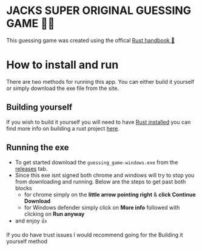# JACKS SUPER ORIGINAL GUESSING GAME 🔢🦀
This guessing game was created using the offical [Rust handbook 📙](https://doc.rust-lang.org/book/ch02-00-guessing-game-tutorial.html#handling-invalid-input)


# How to install and run
There are two methods for running this app. You can either build it yourself or simply download the exe file from the site. 

## Building yourself
If you wish to build it yourself you will need to have [Rust installed](https://www.rust-lang.org/tools/install) you can find more info on building a rust project [here](https://doc.rust-lang.org/book/ch01-03-hello-cargo.html#building-and-running-a-cargo-project).

## Running the exe
- To get started download the ``guessing_game-windows.exe`` from the [releases](https://github.com/TheCasualDev/guessing_game/releases/tag/v0.1.0) tab.
- Since this exe isnt signed both chrome and windows will try to stop you from downloading and running. Below are the steps to get past both blocks
	- for chrome simply on the **little arrow pointing right** & **click Continue Download**
	- for Windows defender simply click on **More info** followed with clicking on **Run anyway**
- and enjoy 👍

If you do have trust issues I would recommend going for the Building it yourself method

 